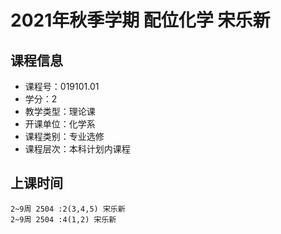 # 2021年秋季学期 配位化学 宋乐新






## 课程信息

- 课程号：019101.01
- 学分：2
- 教学类型：理论课
- 开课单位：化学系
- 课程类别：专业选修
- 课程层次：本科计划内课程

## 上课时间

```
2~9周 2504 :2(3,4,5) 宋乐新
2~9周 2504 :4(1,2) 宋乐新
```

